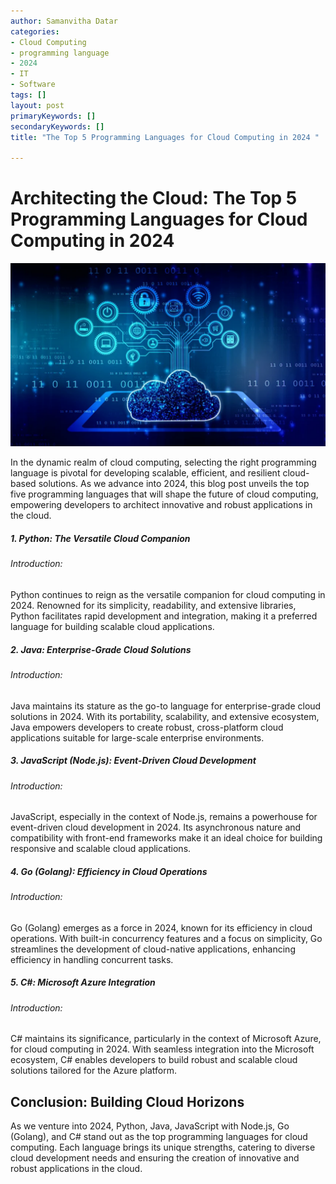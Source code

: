 ```yaml
---
author: Samanvitha Datar
categories: 
- Cloud Computing
- programming language
- 2024
- IT
- Software
tags: []
layout: post
primaryKeywords: []
secondaryKeywords: []
title: "The Top 5 Programming Languages for Cloud Computing in 2024 "

---
```

# Architecting the Cloud: The Top 5 Programming Languages for Cloud Computing in 2024

![img](/uploads/1_17_2024_1705498604615.png)

In the dynamic realm of cloud computing, selecting the right programming language is pivotal for developing scalable, efficient, and resilient cloud-based solutions. As we advance into 2024, this blog post unveils the top five programming languages that will shape the future of cloud computing, empowering developers to architect innovative and robust applications in the cloud.
##### 1. Python: The Versatile Cloud Companion
###### Introduction:
Python continues to reign as the versatile companion for cloud computing in 2024. Renowned for its simplicity, readability, and extensive libraries, Python facilitates rapid development and integration, making it a preferred language for building scalable cloud applications.
##### 2. Java: Enterprise-Grade Cloud Solutions
###### Introduction:
Java maintains its stature as the go-to language for enterprise-grade cloud solutions in 2024. With its portability, scalability, and extensive ecosystem, Java empowers developers to create robust, cross-platform cloud applications suitable for large-scale enterprise environments.
##### 3. JavaScript (Node.js): Event-Driven Cloud Development
###### Introduction:
JavaScript, especially in the context of Node.js, remains a powerhouse for event-driven cloud development in 2024. Its asynchronous nature and compatibility with front-end frameworks make it an ideal choice for building responsive and scalable cloud applications.
##### 4. Go (Golang): Efficiency in Cloud Operations
###### Introduction:
Go (Golang) emerges as a force in 2024, known for its efficiency in cloud operations. With built-in concurrency features and a focus on simplicity, Go streamlines the development of cloud-native applications, enhancing efficiency in handling concurrent tasks.
##### 5. C#: Microsoft Azure Integration
###### Introduction:
C# maintains its significance, particularly in the context of Microsoft Azure, for cloud computing in 2024. With seamless integration into the Microsoft ecosystem, C# enables developers to build robust and scalable cloud solutions tailored for the Azure platform.
## Conclusion: Building Cloud Horizons
As we venture into 2024, Python, Java, JavaScript with Node.js, Go (Golang), and C# stand out as the top programming languages for cloud computing. Each language brings its unique strengths, catering to diverse cloud development needs and ensuring the creation of innovative and robust applications in the cloud.
